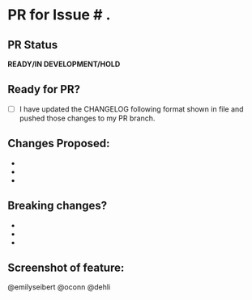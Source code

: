 # PR for Issue # .

## PR Status
**READY/IN DEVELOPMENT/HOLD**

## Ready for PR?
- [ ] I have updated the CHANGELOG following format shown in file and pushed those changes to my PR branch.

## Changes Proposed:
-
-
-

## Breaking changes?
-
-
-

## Screenshot of feature:


@emilyseibert @oconn @dehli
